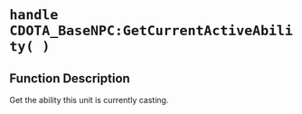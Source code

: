 # `handle CDOTA_BaseNPC:GetCurrentActiveAbility( )`
## Function Description
Get the ability this unit is currently casting.
